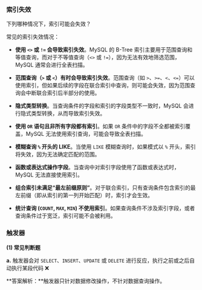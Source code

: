 ### 索引失效

下列哪种情况下，索引可能会失效？





常见的索引失效情况：

- **使用 `<>` 或 `!=` 会导致索引失效**。MySQL 的 B-Tree 索引主要用于范围查询和等值查询，而对于不等值查询（`<>` 或 `!=`），因为无法有效地筛选范围，MySQL 通常会进行全表扫描。
- **范围查询（`>` 或 `<`）有时会导致索引失效**。范围查询（如 `>`、`>=`、`<`、`<=`）可以使用索引，但如果后续的字段在联合索引中查询，则可能会失效，因为范围查询会中断联合索引后半部分的使用。

- **隐式类型转换**。当查询条件的字段和索引的字段类型不一致时，MySQL 会进行隐式类型转换，从而导致索引失效。

- **使用 `OR` 语句且非所有字段都有索引**。如果 `OR` 条件中的字段不全都被索引覆盖，MySQL 无法使用索引查询，可能会导致全表扫描。
- **模糊查询 `%` 开头的 LIKE**。当使用 `LIKE` 模糊查询时，如果模式以 `%` 开头，索引将失效，因为无法确定匹配的范围。
- **函数或表达式操作字段**。当查询中对索引字段使用了函数或表达式时，MySQL 无法直接使用索引。
- **组合索引未满足“最左前缀原则”**。对于联合索引，只有查询条件包含索引的最左前缀（即从索引的第一列开始匹配）时，索引才会生效。
- **统计查询 (`COUNT`, `MAX`, `MIN`) 不使用索引**。如果查询条件不涉及索引字段，或者查询条件过于宽泛，索引可能不会被利用。





### 触发器

**(1) 常见判断题**

**a.** 触发器会对 `SELECT`、`INSERT`、`UPDATE` 或 `DELETE` 进行反应，执行之前或之后自动执行某段代码  ❌

**答案解析：**触发器只针对数据修改操作，不针对数据查询操作。